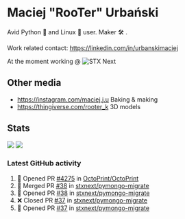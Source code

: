 # Maciej "RooTer" Urbański

Avid Python 🐍 and Linux 🐧 user.
Maker 🛠 .

Work related contact: https://linkedin.com/in/urbanskimaciej

At the moment working @ ![STX Next](https://www.stxnext.com/hubfs/stxnext_web_claim_gradient-1.svg)

## Other media

* https://instagram.com/maciej.j.u Baking & making
* https://thingiverse.com/rooter_k 3D models

## Stats

![](https://github-readme-stats.vercel.app/api?username=rooterkyberian&hide_title=true&show_icons=true&count_private=true&theme=graywhite)
![](https://komarev.com/ghpvc/?username=rooterkyberian&color=lightgray&style=flat-square)

### Latest GitHub activity
<!--START_SECTION:activity-->
1. 💪 Opened PR [#4275](https://github.com/OctoPrint/OctoPrint/pull/4275) in [OctoPrint/OctoPrint](https://github.com/OctoPrint/OctoPrint)
2. 🎉 Merged PR [#38](https://github.com/stxnext/pymongo-migrate/pull/38) in [stxnext/pymongo-migrate](https://github.com/stxnext/pymongo-migrate)
3. 💪 Opened PR [#38](https://github.com/stxnext/pymongo-migrate/pull/38) in [stxnext/pymongo-migrate](https://github.com/stxnext/pymongo-migrate)
4. ❌ Closed PR [#37](https://github.com/stxnext/pymongo-migrate/pull/37) in [stxnext/pymongo-migrate](https://github.com/stxnext/pymongo-migrate)
5. 💪 Opened PR [#37](https://github.com/stxnext/pymongo-migrate/pull/37) in [stxnext/pymongo-migrate](https://github.com/stxnext/pymongo-migrate)
<!--END_SECTION:activity-->

